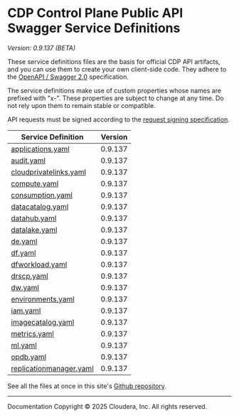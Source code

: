 # CDP Control Plane Public API Swagger Service Definitions

*Version: 0.9.137 (BETA)*

These service definitions files are the basis for official CDP API artifacts,
and you can use them to create your own client-side code. They adhere to the
[OpenAPI / Swagger 2.0](https://swagger.io/specification/v2/) specification.

The service definitions make use of custom properties whose names are prefixed
with "x-". These properties are subject to change at any time. Do not rely upon
them to remain stable or compatible.

API requests must be signed according to the
[request signing specification](request_signing.md).

| Service Definition | Version |
| --- | --- |
| [applications.yaml](./applications.yaml) | 0.9.137 |
| [audit.yaml](./audit.yaml) | 0.9.137 |
| [cloudprivatelinks.yaml](./cloudprivatelinks.yaml) | 0.9.137 |
| [compute.yaml](./compute.yaml) | 0.9.137 |
| [consumption.yaml](./consumption.yaml) | 0.9.137 |
| [datacatalog.yaml](./datacatalog.yaml) | 0.9.137 |
| [datahub.yaml](./datahub.yaml) | 0.9.137 |
| [datalake.yaml](./datalake.yaml) | 0.9.137 |
| [de.yaml](./de.yaml) | 0.9.137 |
| [df.yaml](./df.yaml) | 0.9.137 |
| [dfworkload.yaml](./dfworkload.yaml) | 0.9.137 |
| [drscp.yaml](./drscp.yaml) | 0.9.137 |
| [dw.yaml](./dw.yaml) | 0.9.137 |
| [environments.yaml](./environments.yaml) | 0.9.137 |
| [iam.yaml](./iam.yaml) | 0.9.137 |
| [imagecatalog.yaml](./imagecatalog.yaml) | 0.9.137 |
| [metrics.yaml](./metrics.yaml) | 0.9.137 |
| [ml.yaml](./ml.yaml) | 0.9.137 |
| [opdb.yaml](./opdb.yaml) | 0.9.137 |
| [replicationmanager.yaml](./replicationmanager.yaml) | 0.9.137 |

See all the files at once in this site's
[Github repository](https://github.com/cloudera/cdp-dev-docs/tree/master/api-docs/swagger).

----

Documentation Copyright © 2025 Cloudera, Inc. All rights reserved.

